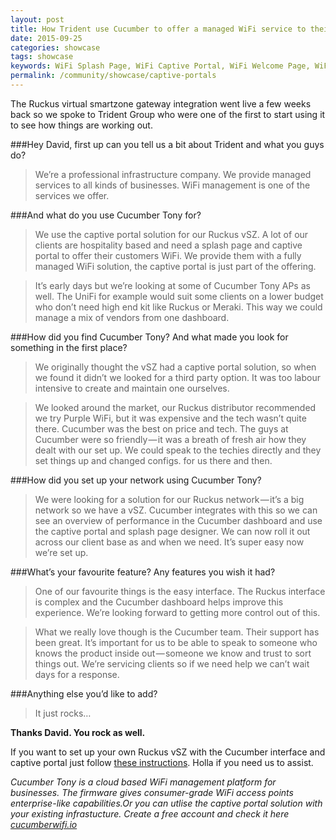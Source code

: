 ```yaml
---
layout: post
title: How Trident use Cucumber to offer a managed WiFi service to their clients.
date: 2015-09-25
categories: showcase
tags: showcase
keywords: WiFi Splash Page, WiFi Captive Portal, WiFi Welcome Page, WiFi Splash page html5, WiFi splash page example, wifi splash page template
permalink: /community/showcase/captive-portals
---
```


The Ruckus virtual smartzone gateway integration went live a few weeks back so we spoke to Trident Group who were one of the first to start using it to see how things are working out.

###Hey David, first up can you tell us a bit about Trident and what you guys do?

>We’re a professional infrastructure company. We provide managed services to all kinds of businesses. WiFi management is one of the services we offer.

###And what do you use Cucumber Tony for?

>We use the captive portal solution for our Ruckus vSZ. A lot of our clients are hospitality based and need a splash page and captive portal to offer their customers WiFi. We provide them with a fully managed WiFi solution, the captive portal is just part of the offering. 

>It’s early days but we’re looking at some of Cucumber Tony APs as well. The UniFi for example would suit some clients on a lower budget who don’t need high end kit like Ruckus or Meraki. This way we could manage a mix of vendors from one dashboard.

###How did you find Cucumber Tony? And what made you look for something in the first place?

>We originally thought the vSZ had a captive portal solution, so when we found it didn’t we looked for a third party option. It was too labour intensive to create and maintain one ourselves.

>We looked around the market, our Ruckus distributor recommended we try Purple WiFi, but it was expensive and the tech wasn’t quite there. Cucumber was the best on price and tech.
The guys at Cucumber were so friendly — it was a breath of fresh air how they dealt with our set up. We could speak to the techies directly and they set things up and changed configs. for us there and then.

###How did you set up your network using Cucumber Tony?

>We were looking for a solution for our Ruckus network — it’s a big network so we have a vSZ. Cucumber integrates with this so we can see an overview of performance in the Cucumber dashboard and use the captive portal and splash page designer. We can now roll it out across our client base as and when we need. It’s super easy now we’re set up.

###What’s your favourite feature? Any features you wish it had?

>One of our favourite things is the easy interface. The Ruckus interface is complex and the Cucumber dashboard helps improve this experience. We’re looking forward to getting more control out of this.

>What we really love though is the Cucumber team. Their support has been great. It’s important for us to be able to speak to someone who knows the product inside out — someone we know and trust to sort things out. We’re servicing clients so if we need help we can’t wait days for a response.

###Anything else you’d like to add?

>It just rocks…

**Thanks David. You rock as well.**

If you want to set up your own Ruckus vSZ with the Cucumber interface and captive portal just follow <a href="https://cucumberwifi.io/community/tutorials/ruckus-vsg-captive-portal.html">these instructions</a>. Holla if you need us to assist.

*Cucumber Tony is a cloud based WiFi management platform for businesses. The firmware gives consumer-grade WiFi access points enterprise-like capabilities.Or you can utlise the captive portal solution with your existing infrastucture. Create a free account and check it here <a href="https://cucumberwifi.io">cucumberwifi.io</a>*



